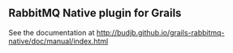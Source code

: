 RabbitMQ Native plugin for Grails
---------------------------------
See the documentation at http://budjb.github.io/grails-rabbitmq-native/doc/manual/index.html
